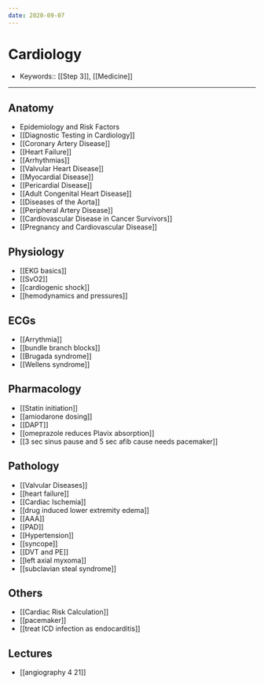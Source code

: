 ```yaml
---
date: 2020-09-07
---
```


# Cardiology

- Keywords:: [[Step 3]], [[Medicine]]
---

## Anatomy

- Epidemiology and Risk Factors
- [[Diagnostic Testing in Cardiology]]
- [[Coronary Artery Disease]]
- [[Heart Failure]]
- [[Arrhythmias]]
- [[Valvular Heart Disease]]
- [[Myocardial Disease]]
- [[Pericardial Disease]]
- [[Adult Congenital Heart Disease]]
- [[Diseases of the Aorta]]
- [[Peripheral Artery Disease]]
- [[Cardiovascular Disease in Cancer Survivors]]
- [[Pregnancy and Cardiovascular Disease]]

## Physiology

- [[EKG basics]]
- [[SvO2]]
- [[cardiogenic shock]]
- [[hemodynamics and pressures]]

## ECGs

- [[Arrythmia]]
- [[bundle branch blocks]]
- [[Brugada syndrome]]
- [[Wellens syndrome]]

## Pharmacology

- [[Statin initiation]]
- [[amiodarone dosing]]
- [[DAPT]]
- [[omeprazole reduces Plavix absorption]]
- [[3 sec sinus pause and 5 sec afib cause needs pacemaker]]

## Pathology

- [[Valvular Diseases]]
- [[heart failure]]
- [[Cardiac Ischemia]]
- [[drug induced lower extremity edema]]
- [[AAA]]
- [[PAD]]
- [[Hypertension]]
- [[syncope]]
- [[DVT and PE]]
- [[left axial myxoma]]
- [[subclavian steal syndrome]]

## Others

- [[Cardiac Risk Calculation]]
- [[pacemaker]]
- [[treat ICD infection as endocarditis]]

## Lectures

- [[angiography 4 21]]
